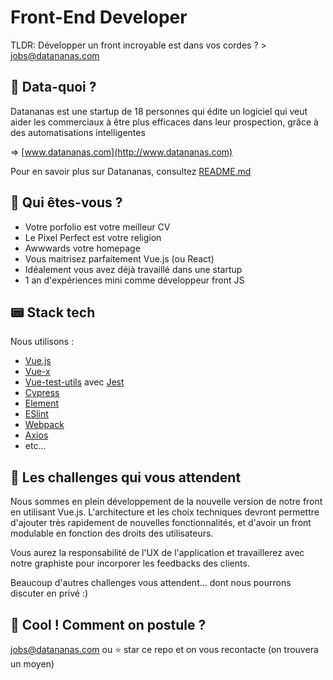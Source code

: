 
# Front-End Developer

TLDR: Développer un front incroyable est dans vos cordes ? > jobs@datananas.com

## :pineapple: Data-quoi ?

Datananas est une startup de 18 personnes qui édite un logiciel qui veut aider les commerciaux à être plus efficaces dans leur prospection, grâce à des automatisations intelligentes

=> [www.datananas.com](http://www.datananas.com)

Pour en savoir plus sur Datananas, consultez [README.md](README.md)

## :raising_hand: Qui êtes-vous ?

- Votre porfolio est votre meilleur CV
- Le Pixel Perfect est votre religion
- Awwwards votre homepage
- Vous maitrisez parfaitement Vue.js (ou React)
- Idéalement vous avez déjà travaillé dans une startup
- 1 an d'expériences mini comme développeur front JS

## :pager: Stack tech

Nous utilisons :
- [Vue.js](https://vuejs.org/)
- [Vue-x](https://vuex.vuejs.org/fr/)
- [Vue-test-utils](https://github.com/vuejs/vue-test-utils/) avec [Jest](https://github.com/facebook/jest)
- [Cypress](https://www.cypress.io/)
- [Element](http://element.eleme.io/#/en-US/component)
- [ESlint](https://github.com/eslint/eslint)
- [Webpack](https://github.com/webpack)
- [Axios](https://github.com/axios/axios)
- etc...

## :construction: Les challenges qui vous attendent

Nous sommes en plein développement de la nouvelle version de notre front en utilisant Vue.js.
L'architecture et les choix techniques devront permettre d'ajouter très rapidement de nouvelles fonctionnalités, et d'avoir un front modulable en fonction des droits des utilisateurs.

Vous aurez la responsabilité de l'UX de l'application et travaillerez avec notre graphiste pour incorporer les feedbacks des clients.

Beaucoup d'autres challenges vous attendent... dont nous pourrons discuter en privé :)

## :love_letter: Cool ! Comment on postule ?

jobs@datananas.com ou :star: star ce repo et on vous recontacte (on trouvera un moyen)
